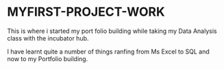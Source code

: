# MYFIRST-PROJECT-WORK
This is where i started my port folio building while taking my Data Analysis class with the incubator hub.

I have learnt quite a number of things ranfing from Ms Excel to SQL and now to my Portfolio building.
